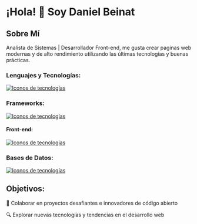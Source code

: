 # ¡Hola! 👋 Soy Daniel Beinat


## Sobre Mí

Analista de Sistemas | Desarrollador Front-end, me gusta crear paginas web modernas y de alto rendimiento utilizando las últimas tecnologías y buenas prácticas.



### Lenguajes y Tecnologías:

[![Iconos de tecnologías](https://skillicons.dev/icons?i=js,ts,py,cpp,php)](https://skillicons.dev)



### Frameworks:

[![Iconos de tecnologías](https://skillicons.dev/icons?i=react,nodejs,express)](https://skillicons.dev)



#### Front-end:

 [![Iconos de tecnologías](https://skillicons.dev/icons?i=html,css,sass,tailwind,bootstrap)](https://skillicons.dev)



### Bases de Datos:

 [![Iconos de tecnologías](https://skillicons.dev/icons?i=mongodb,mysql)](https://skillicons.dev)


## Objetivos:

👯 Colaborar en proyectos desafiantes e innovadores de código abierto

🔍 Explorar nuevas tecnologías y tendencias en el desarrollo web




